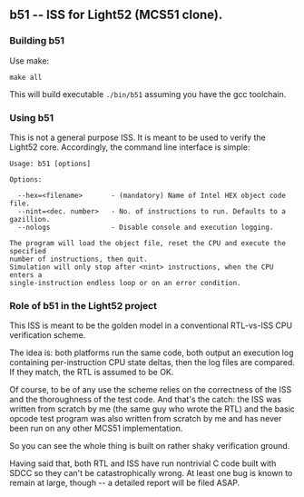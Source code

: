 ## b51 -- ISS for Light52 (MCS51 clone).

### Building b51

Use make:

	make all 

This will build executable `./bin/b51` assuming you have the gcc toolchain.


### Using b51

This is not a general purpose ISS. It is meant to be used to verify the Light52
core. Accordingly, the command line interface is simple:

	Usage: b51 [options]

	Options:

	  --hex=<filename>       - (mandatory) Name of Intel HEX object code file.
	  --nint=<dec. number>   - No. of instructions to run. Defaults to a gazillion.
	  --nologs               - Disable console and execution logging.

	The program will load the object file, reset the CPU and execute the specified
	number of instructions, then quit.
	Simulation will only stop after <nint> instructions, when the CPU enters a
	single-instruction endless loop or on an error condition.



### Role of b51 in the Light52 project

This ISS is meant to be the golden model in a conventional RTL-vs-ISS CPU 
verification scheme.

The idea is: both platforms run the same code, both output an execution log 
containing per-instruction CPU state deltas, then the log files are compared.
If they match, the RTL is assumed to be OK.

Of course, to be of any use the scheme relies on the correctness of the ISS and 
the thoroughness of the test code. And that's the catch: the ISS was written from
scratch by me (the same guy who wrote the RTL) and the basic opcode test program
was also written from scratch by me and has never been run on any other MCS51 
implementation.

So you can see the whole thing is built on rather shaky verification ground.

Having said that, both RTL and ISS have run nontrivial C code built with SDCC so
they can't be catastrophically wrong. At least one bug is known to remain at 
large, though -- a detailed report will be filed ASAP.

